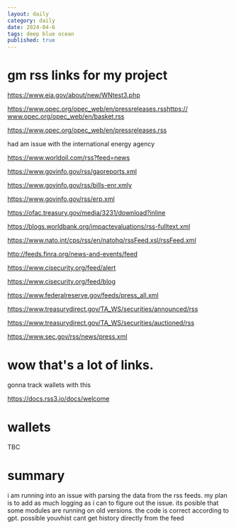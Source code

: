 ```yaml
---
layout: daily
category: daily
date: 2024-04-6
tags: deep blue ocean
published: true
---
```


# gm rss links for my project 


https://www.eia.gov/about/new/WNtest3.php

https://www.opec.org/opec_web/en/pressreleases.rsshttps://
www.opec.org/opec_web/en/basket.rss

https://www.opec.org/opec_web/en/pressreleases.rss

had am issue with the international energy agency 

https://www.worldoil.com/rss?feed=news

https://www.govinfo.gov/rss/gaoreports.xml

https://www.govinfo.gov/rss/bills-enr.xmly

https://www.govinfo.gov/rss/erp.xml

https://ofac.treasury.gov/media/3231/download?inline

https://blogs.worldbank.org/impactevaluations/rss-fulltext.xml

https://www.nato.int/cps/rss/en/natohq/rssFeed.xsl/rssFeed.xml

http://feeds.finra.org/news-and-events/feed

https://www.cisecurity.org/feed/alert

https://www.cisecurity.org/feed/blog

https://www.federalreserve.gov/feeds/press_all.xml

https://www.treasurydirect.gov/TA_WS/securities/announced/rss

https://www.treasurydirect.gov/TA_WS/securities/auctioned/rss

https://www.sec.gov/rss/news/press.xml


# wow that's a lot of links. 


gonna track wallets with this 


https://docs.rss3.io/docs/welcome


# wallets 


TBC

# summary 

i am running into an issue with parsing the data from the rss feeds. my plan is to add as much logging as i can to figure out the issue. its posible that some modules are running on old versions. the code is correct according to gpt. possible youvhist cant get history directly from the feed 

